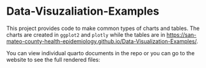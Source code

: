 # Data-Visuzaliation-Examples

This project provides code to make common types of charts and tables. The charts are created in `ggplot2` and `plotly` while the tables are in https://san-mateo-county-health-epidemiology.github.io/Data-Visualization-Examples/.

You can view individual quarto documents in the repo or you can go to the website to see the full rendered files:
